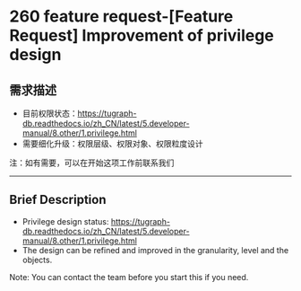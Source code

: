 # 260 feature request-[Feature Request] Improvement of privilege design
## 需求描述

- 目前权限状态：https://tugraph-db.readthedocs.io/zh_CN/latest/5.developer-manual/8.other/1.privilege.html
- 需要细化升级：权限层级、权限对象、权限粒度设计

注：如有需要，可以在开始这项工作前联系我们

---------------------------------------

## Brief Description

- Privilege design status: https://tugraph-db.readthedocs.io/zh_CN/latest/5.developer-manual/8.other/1.privilege.html
- The design can be refined and improved in the granularity, level and the objects. 

Note: You can contact the team before you start this if you need.